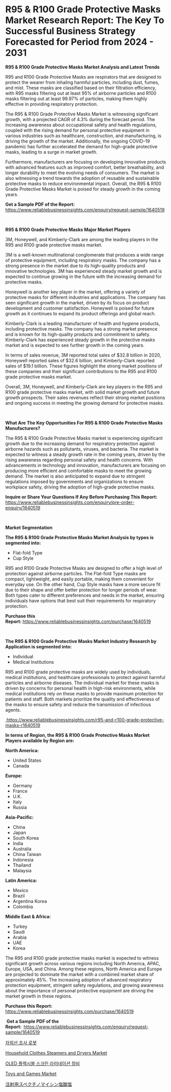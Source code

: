 <p><h1>R95 & R100 Grade Protective Masks Market Research Report: The Key To Successful Business Strategy Forecasted for Period from 2024 - 2031</h1></p><p><strong>R95 & R100 Grade Protective Masks Market Analysis and Latest Trends</strong></p>
<p><p>R95 and R100 Grade Protective Masks are respirators that are designed to protect the wearer from inhaling harmful particles, including dust, fumes, and mist. These masks are classified based on their filtration efficiency, with R95 masks filtering out at least 95% of airborne particles and R100 masks filtering out at least 99.97% of particles, making them highly effective in providing respiratory protection.</p><p>The R95 & R100 Grade Protective Masks Market is witnessing significant growth, with a projected CAGR of 4.3% during the forecast period. The increasing awareness about occupational safety and health regulations, coupled with the rising demand for personal protective equipment in various industries such as healthcare, construction, and manufacturing, is driving the growth of the market. Additionally, the ongoing COVID-19 pandemic has further accelerated the demand for high-grade protective masks, leading to a surge in market growth.</p><p>Furthermore, manufacturers are focusing on developing innovative products with advanced features such as improved comfort, better breathability, and longer durability to meet the evolving needs of consumers. The market is also witnessing a trend towards the adoption of reusable and sustainable protective masks to reduce environmental impact. Overall, the R95 & R100 Grade Protective Masks Market is poised for steady growth in the coming years.</p></p>
<p><strong>Get a Sample PDF of the Report:&nbsp;</strong> <a href="https://www.reliablebusinessinsights.com/enquiry/request-sample/1640519">https://www.reliablebusinessinsights.com/enquiry/request-sample/1640519</a></p>
<p>&nbsp;</p>
<p><strong>R95 & R100 Grade Protective Masks Major Market Players</strong></p>
<p><p>3M, Honeywell, and Kimberly-Clark are among the leading players in the R95 and R100 grade protective masks market. </p><p>3M is a well-known multinational conglomerate that produces a wide range of protective equipment, including respiratory masks. The company has a strong presence in the market due to its high-quality products and innovative technologies. 3M has experienced steady market growth and is expected to continue growing in the future with the increasing demand for protective masks.</p><p>Honeywell is another key player in the market, offering a variety of protective masks for different industries and applications. The company has seen significant growth in the market, driven by its focus on product development and customer satisfaction. Honeywell is poised for future growth as it continues to expand its product offerings and global reach.</p><p>Kimberly-Clark is a leading manufacturer of health and hygiene products, including protective masks. The company has a strong market presence and is known for its high-quality products and commitment to safety. Kimberly-Clark has experienced steady growth in the protective masks market and is expected to see further growth in the coming years.</p><p>In terms of sales revenue, 3M reported total sales of $32.8 billion in 2020, Honeywell reported sales of $32.6 billion, and Kimberly-Clark reported sales of $19.1 billion. These figures highlight the strong market positions of these companies and their significant contributions to the R95 and R100 grade protective masks market.</p><p>Overall, 3M, Honeywell, and Kimberly-Clark are key players in the R95 and R100 grade protective masks market, with solid market growth and future growth prospects. Their sales revenues reflect their strong market positions and ongoing success in meeting the growing demand for protective masks.</p></p>
<p>&nbsp;</p>
<p><strong>What Are The Key Opportunities For R95 & R100 Grade Protective Masks Manufacturers?</strong></p>
<p><p>The R95 & R100 Grade Protective Masks market is experiencing significant growth due to the increasing demand for respiratory protection against airborne hazards such as pollutants, viruses, and bacteria. The market is expected to witness a steady growth rate in the coming years, driven by the rising awareness regarding personal safety and health concerns. With advancements in technology and innovation, manufacturers are focusing on producing more efficient and comfortable masks to meet the growing demand. The market is also anticipated to expand due to stringent regulations imposed by governments and organizations to ensure workplace safety, driving the adoption of high-grade protective masks.</p></p>
<p><strong>Inquire or Share Your Questions If Any Before Purchasing This Report:</strong> <a href="https://www.reliablebusinessinsights.com/enquiry/pre-order-enquiry/1640519">https://www.reliablebusinessinsights.com/enquiry/pre-order-enquiry/1640519</a></p>
<p>&nbsp;</p>
<p><strong>Market Segmentation</strong></p>
<p><strong>The R95 & R100 Grade Protective Masks Market Analysis by types is segmented into:</strong></p>
<p><ul><li>Flat-fold Type</li><li>Cup Style</li></ul></p>
<p><p>R95 and R100 Grade Protective Masks are designed to offer a high level of protection against airborne particles. The Flat-fold Type masks are compact, lightweight, and easily portable, making them convenient for everyday use. On the other hand, Cup Style masks have a more secure fit due to their shape and offer better protection for longer periods of wear. Both types cater to different preferences and needs in the market, ensuring individuals have options that best suit their requirements for respiratory protection.</p></p>
<p><strong>Purchase this Report:&nbsp;</strong><a href="https://www.reliablebusinessinsights.com/purchase/1640519">https://www.reliablebusinessinsights.com/purchase/1640519</a></p>
<p>&nbsp;</p>
<p><strong>The R95 & R100 Grade Protective Masks Market Industry Research by Application is segmented into:</strong></p>
<p><ul><li>Individual</li><li>Medical Institutions</li></ul></p>
<p><p>R95 and R100 grade protective masks are widely used by individuals, medical institutions, and healthcare professionals to protect against harmful particles and airborne diseases. The individual market for these masks is driven by concerns for personal health in high-risk environments, while medical institutions rely on these masks to provide maximum protection for patients and staff. Both markets prioritize the quality and effectiveness of the masks to ensure safety and reduce the transmission of infectious agents.</p></p>
<p><a href="https://www.reliablebusinessinsights.com/r95-and-r100-grade-protective-masks-r1640519">&nbsp;https://www.reliablebusinessinsights.com/r95-and-r100-grade-protective-masks-r1640519</a></p>
<p><strong>In terms of Region, the R95 & R100 Grade Protective Masks Market Players available by Region are:</strong></p>
<p>
    <p> <strong> North America: </strong>
        <ul>
            <li>United States</li>
            <li>Canada</li>
        </ul>
        </p> 
    <p> <strong> Europe: </strong>
        <ul>
            <li>Germany</li>
            <li>France</li>
            <li>U.K.</li>
            <li>Italy</li>
            <li>Russia</li>
        </ul>
        </p> 
    <p> <strong> Asia-Pacific: </strong>
        <ul>
            <li>China</li>
            <li>Japan</li>
            <li>South Korea</li>
            <li>India</li>
            <li>Australia</li>
            <li>China Taiwan</li>
            <li>Indonesia</li>
            <li>Thailand</li>
            <li>Malaysia</li>
        </ul>
        </p> 
    <p> <strong> Latin America: </strong>
        <ul>
            <li>Mexico</li>
            <li>Brazil</li>
            <li>Argentina Korea</li>
            <li>Colombia</li>
        </ul>
        </p> 
    <p> <strong> Middle East & Africa: </strong>
        <ul>
            <li>Turkey</li>
            <li>Saudi</li>
            <li>Arabia</li>
            <li>UAE</li>
            <li>Korea</li>
        </ul>
    </p>
    </p>
<p><p>The R95 and R100 grade protective masks market is expected to witness significant growth across various regions including North America, APAC, Europe, USA, and China. Among these regions, North America and Europe are projected to dominate the market with a combined market share of approximately 45%. The increasing adoption of advanced respiratory protection equipment, stringent safety regulations, and growing awareness about the importance of personal protective equipment are driving the market growth in these regions.</p></p>
<p><strong>Purchase this Report: </strong><a href="https://www.reliablebusinessinsights.com/purchase/1640519">https://www.reliablebusinessinsights.com/purchase/1640519</a></p>
<p>&nbsp;<strong>Get a Sample PDF of the Report:&nbsp;&nbsp;</strong><a href="https://www.reliablebusinessinsights.com/enquiry/request-sample/1640519">https://www.reliablebusinessinsights.com/enquiry/request-sample/1640519</a></p>
<p><strong></strong></p>
<p><p><a href="https://github.com/hasanrajibul387/Market-Research-Report-List-1/blob/main/2960902152964.md">자외선 조사 로봇</a></p><p><a href="https://github.com/mdmisese/Market-Research-Report-List-1/blob/main/household-clothes-steamers-and-dryers-market.md">Household Clothes Steamers and Dryers Market</a></p><p><a href="https://github.com/alpinestartsekian/Market-Research-Report-List-1/blob/main/6020924152965.md">OLED 플렉시블 스크린 라미네이션 장비</a></p><p><a href="https://github.com/wybrqqeb6/Market-Research-Report-List-1/blob/main/toys-and-games-market.md">Toys and Games Market</a></p><p><a href="https://github.com/LizaHeller2023/Market-Research-Report-List-1/blob/main/9378465144979.md">注射用スペクチノマイシン塩酸塩</a></p></p>
